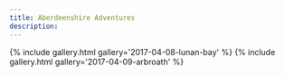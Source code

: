 ```yaml
---
title: Aberdeenshire Adventures
description: 
---
```


<a name="more"></a>

{% include gallery.html gallery='2017-04-08-lunan-bay' %}
{% include gallery.html gallery='2017-04-09-arbroath' %}
